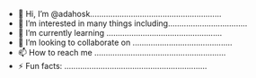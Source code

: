 - 👋 Hi, I’m @adahosk..........................................................
- 👀 I’m interested in many things including...................................
- 🌱 I’m currently learning ...................................................
- 💞️ I’m looking to collaborate on ............................................
- 📫 How to reach me ..........................................................
- ⚡ Fun facts: ...............................................................
<!---
adahosk/adahosk is a ✨ special ✨ repository because its `README.md` (this file) appears on your GitHub profile.
You can click the Preview link to take a look at your changes.
--->
